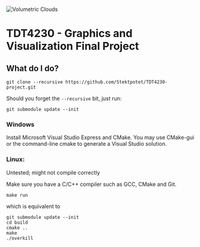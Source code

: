 ![Volumetric Clouds](https://i.imgur.com/biMwPf0.gifv)

# TDT4230 - Graphics and Visualization Final Project


## What do I do?

	git clone --recursive https://github.com/Stektpotet/TDT4230-project.git
Should you forget the `--recursive` bit, just run:

	git submodule update --init


### Windows

Install Microsoft Visual Studio Express and CMake.
You may use CMake-gui or the command-line cmake to generate a Visual Studio solution.

### Linux:

Untested; might not compile correctly

Make sure you have a C/C++ compiler such as  GCC, CMake and Git.

	make run

which is equivalent to

	git submodule update --init
	cd build
	cmake ..
	make
	./overkill
